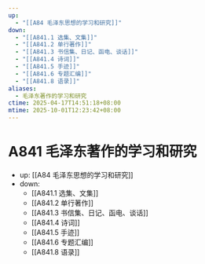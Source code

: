 ```yaml
---
up:
  - "[[A84 毛泽东思想的学习和研究]]"
down:
  - "[[A841.1 选集、文集]]"
  - "[[A841.2 单行著作]]"
  - "[[A841.3 书信集、日记、函电、谈话]]"
  - "[[A841.4 诗词]]"
  - "[[A841.5 手迹]]"
  - "[[A841.6 专题汇编]]"
  - "[[A841.8 语录]]"
aliases:
  - 毛泽东著作的学习和研究
ctime: 2025-04-17T14:51:18+08:00
mtime: 2025-10-01T12:23:42+08:00
---
```


# A841 毛泽东著作的学习和研究

- up: [[A84 毛泽东思想的学习和研究]]
- down:
	- [[A841.1 选集、文集]]
	- [[A841.2 单行著作]]
	- [[A841.3 书信集、日记、函电、谈话]]
	- [[A841.4 诗词]]
	- [[A841.5 手迹]]
	- [[A841.6 专题汇编]]
	- [[A841.8 语录]]
